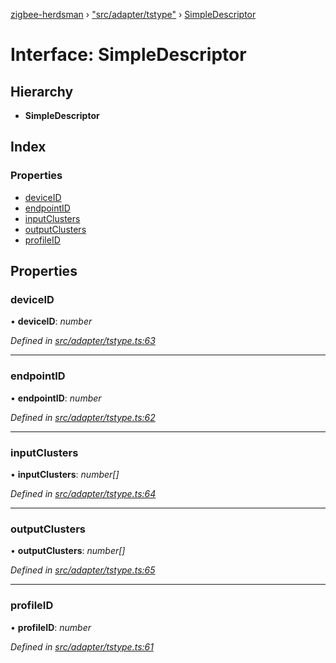 [zigbee-herdsman](../README.md) › ["src/adapter/tstype"](../modules/_src_adapter_tstype_.md) › [SimpleDescriptor](_src_adapter_tstype_.simpledescriptor.md)

# Interface: SimpleDescriptor

## Hierarchy

* **SimpleDescriptor**

## Index

### Properties

* [deviceID](_src_adapter_tstype_.simpledescriptor.md#deviceid)
* [endpointID](_src_adapter_tstype_.simpledescriptor.md#endpointid)
* [inputClusters](_src_adapter_tstype_.simpledescriptor.md#inputclusters)
* [outputClusters](_src_adapter_tstype_.simpledescriptor.md#outputclusters)
* [profileID](_src_adapter_tstype_.simpledescriptor.md#profileid)

## Properties

###  deviceID

• **deviceID**: *number*

*Defined in [src/adapter/tstype.ts:63](https://github.com/Koenkk/zigbee-herdsman/blob/master/src/src/adapter/tstype.ts#L63)*

___

###  endpointID

• **endpointID**: *number*

*Defined in [src/adapter/tstype.ts:62](https://github.com/Koenkk/zigbee-herdsman/blob/master/src/src/adapter/tstype.ts#L62)*

___

###  inputClusters

• **inputClusters**: *number[]*

*Defined in [src/adapter/tstype.ts:64](https://github.com/Koenkk/zigbee-herdsman/blob/master/src/src/adapter/tstype.ts#L64)*

___

###  outputClusters

• **outputClusters**: *number[]*

*Defined in [src/adapter/tstype.ts:65](https://github.com/Koenkk/zigbee-herdsman/blob/master/src/src/adapter/tstype.ts#L65)*

___

###  profileID

• **profileID**: *number*

*Defined in [src/adapter/tstype.ts:61](https://github.com/Koenkk/zigbee-herdsman/blob/master/src/src/adapter/tstype.ts#L61)*
